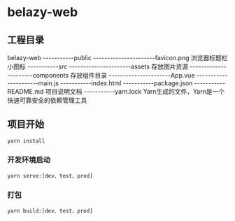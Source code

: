 # belazy-web


## 工程目录
belazy-web
-----------public
----------------------favicon.png 浏览器标题栏小图标
-----------src
----------------------assets 存放图片资源
----------------------components 存放组件目录
----------------------App.vue
----------------------main.js
-----------index.html
-----------package.json
-----------README.md 项目说明文档
-----------yarn.lock Yarn生成的文件，Yarn是一个快速可靠安全的依赖管理工具



## 项目开始
```
yarn install
```

### 开发环境启动
```
yarn serve:[dev、test、prod]
```

### 打包
```
yarn build:[dev、test、prod]
```



